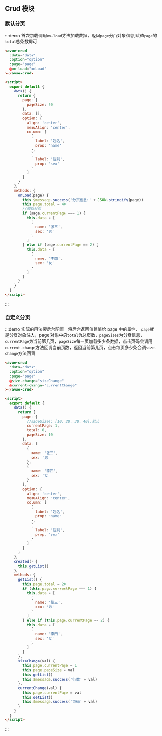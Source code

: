 <script>
  export default {
    data() {
      return {
        page: {
           pageSize: 20
        },
        data: [],
        option:{
          align:'center',
          menuAlign:'center',
          column:[
             {
              label:'姓名',
              prop:'name'
            }, {
              label:'性别',
              prop:'sex'
            }
          ]
        },
      };
    },
    created(){
      this.getList()
    },
    methods: {
      getList(){
        this.page.total=40;
        if(this.page.currentPage===1){
          this.data=[{
            name:'张三',
            sex:'男'
          }]
        }else if(this.page.currentPage==2){
          this.data=[{
            name:'李四',
            sex:'女'
          }]
        }
      },
      onLoad(page){
        this.$message.success('分页信息:'+JSON.stringify(page));
        this.page.total=20;
        if(page.currentPage===1){
          this.data=[{
            name:'张三',
            sex:'男'
          }]
        }else if(page.currentPage==2){
          this.data=[{
            name:'李四',
            sex:'女'
          }]
        }
      },
      sizeChange(val){
        this.page.currentPage=1;
        this.page.pageSize=val;
        this.getList();
        this.$message.success('行数'+ val);
      },
      currentChange(val){
        this.page.currentPage=val;
        this.getList();
        this.$message.success('页码'+val);
      },
    }
  };
</script>

<style>

</style>

## Crud 模块

### 默认分页

:::demo 首次加载调用`on-load`方法加载数据，返回`page`分页对象信息,赋值`page`的`total`总条数即可

```html
<avue-crud
  :data="data"
  :option="option"
  :page="page"
  @on-load="onLoad"
></avue-crud>

<script>
  export default {
    data() {
      return {
        page: {
          pageSize: 20
        },
        data: [],
        option: {
          align: 'center',
          menuAlign: 'center',
          column: [
            {
              label: '姓名',
              prop: 'name'
            },
            {
              label: '性别',
              prop: 'sex'
            }
          ]
        }
      }
    },
    methods: {
      onLoad(page) {
        this.$message.success('分页信息:' + JSON.stringify(page))
        this.page.total = 40
        //模拟分页
        if (page.currentPage === 1) {
          this.data = [
            {
              name: '张三',
              sex: '男'
            }
          ]
        } else if (page.currentPage == 2) {
          this.data = [
            {
              name: '李四',
              sex: '女'
            }
          ]
        }
      }
    }
  }
</script>
```

:::

### 自定义分页

:::demo 实际的用法要后台配置，将后台返回值赋值给 page 中的属性， `page`就是分页对象注入，page 对象中的`total`为总页数，`pageSizes`为分页信息，`currentPage`为当前第几页，`pageSize`每一页加载多少条数据，点击页码会调用`current-change`方法回调当前页数，返回当前第几页，点击每页多少条会调`size-change`方法回调

```html
<avue-crud
  :data="data"
  :option="option"
  :page="page"
  @size-change="sizeChange"
  @current-change="currentChange"
></avue-crud>

<script>
  export default {
    data() {
      return {
        page: {
          //pageSizes: [10, 20, 30, 40],默认
          currentPage: 1,
          total: 0,
          pageSize: 10
        },
        data: [
          {
            name: '张三',
            sex: '男'
          },
          {
            name: '李四',
            sex: '女'
          }
        ],
        option: {
          align: 'center',
          menuAlign: 'center',
          column: [
            {
              label: '姓名',
              prop: 'name'
            },
            {
              label: '性别',
              prop: 'sex'
            }
          ]
        }
      }
    },
    created() {
      this.getList()
    },
    methods: {
      getList() {
        this.page.total = 20
        if (this.page.currentPage === 1) {
          this.data = [
            {
              name: '张三',
              sex: '男'
            }
          ]
        } else if (this.page.currentPage == 2) {
          this.data = [
            {
              name: '李四',
              sex: '女'
            }
          ]
        }
      },
      sizeChange(val) {
        this.page.currentPage = 1
        this.page.pageSize = val
        this.getList()
        this.$message.success('行数' + val)
      },
      currentChange(val) {
        this.page.currentPage = val
        this.getList()
        this.$message.success('页码' + val)
      }
    }
  }
</script>
```

:::
